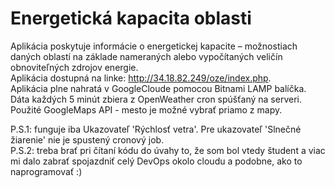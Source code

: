 # Energetická kapacita oblasti

Aplikácia poskytuje informácie o energetickej kapacite – možnostiach daných oblastí na základe nameraných alebo vypočítaných veličín obnoviteľných zdrojov energie.  
Aplikácia dostupná na linke: http://34.18.82.249/oze/index.php.  
Aplikácia plne nahratá v GoogleCloude pomocou Bitnami LAMP balíčka.  
Dáta každých 5 minút zbiera z OpenWeather cron spúšťaný na serveri.  
Použité GoogleMaps API - mesto je možné vybrať priamo z mapy.  

P.S.1: funguje iba Ukazovateľ 'Rýchlosť vetra'. Pre ukazovateľ 'Slnečné žiarenie' nie je spustený cronový job.  
P.S.2: treba brať pri čítaní kódu do úvahy to, že som bol vtedy študent a viac mi dalo zabrať spojazdniť celý DevOps okolo cloudu a podobne, ako to naprogramovať :)
